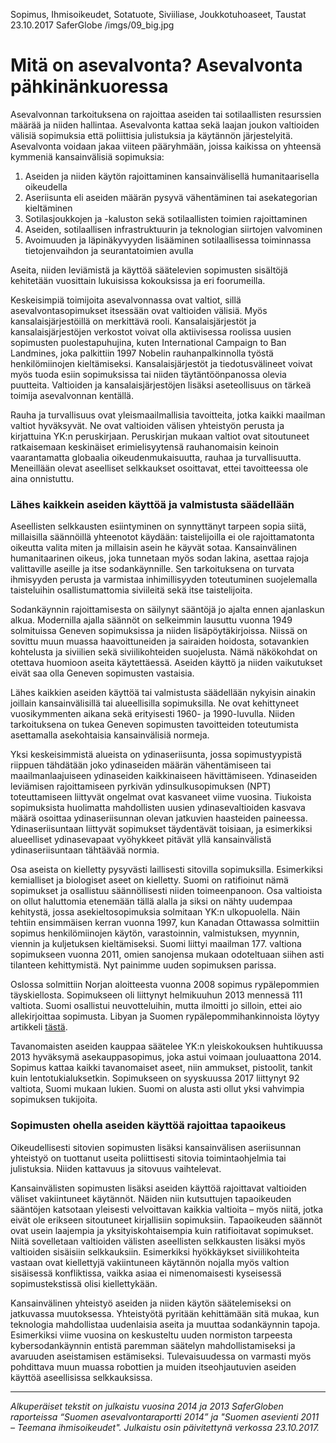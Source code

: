 Sopimus, Ihmisoikeudet, Sotatuote, Siviiliase, Joukkotuhoaseet, Taustat
23.10.2017
SaferGlobe
/imgs/09_big.jpg


# Mitä on asevalvonta? Asevalvonta pähkinänkuoressa

Asevalvonnan tarkoituksena on rajoittaa aseiden tai sotilaallisten resurssien määrää ja niiden hallintaa. Asevalvonta kattaa sekä laajan joukon valtioiden välisiä sopimuksia että poliittisia julistuksia ja käytännön järjestelyitä. Asevalvonta voidaan jakaa viiteen pääryhmään, joissa kaikissa on yhteensä kymmeniä kansainvälisiä sopimuksia:

1. Aseiden ja niiden käytön rajoittaminen kansainvälisellä humanitaarisella oikeudella
2. Aseriisunta eli aseiden määrän pysyvä vähentäminen tai asekategorian kieltäminen
3. Sotilasjoukkojen ja -kaluston sekä sotilaallisten toimien rajoittaminen
4. Aseiden, sotilaallisen infrastruktuurin ja teknologian siirtojen valvominen
5. Avoimuuden ja läpinäkyvyyden lisääminen sotilaallisessa toiminnassa tietojenvaihdon ja seurantatoimien avulla

Aseita, niiden leviämistä ja käyttöä säätelevien sopimusten sisältöjä kehitetään vuosittain lukuisissa kokouksissa ja eri foorumeilla.

Keskeisimpiä toimijoita asevalvonnassa ovat valtiot, sillä asevalvontasopimukset itsessään ovat valtioiden välisiä. Myös kansalaisjärjestöillä on merkittävä rooli. Kansalaisjärjestöt ja kansalaisjärjestöjen verkostot voivat olla aktiivisessa roolissa uusien sopimusten puolestapuhujina, kuten International Campaign to Ban Landmines, joka palkittiin 1997 Nobelin rauhanpalkinnolla työstä henkilömiinojen kieltämiseksi. Kansalaisjärjestöt ja tiedotusvälineet voivat myös tuoda esiin sopimuksissa tai niiden täytäntöönpanossa olevia puutteita. Valtioiden ja kansalaisjärjestöjen lisäksi aseteollisuus on tärkeä toimija asevalvonnan kentällä.

Rauha ja turvallisuus ovat yleismaailmallisia tavoitteita, jotka kaikki maailman valtiot hyväksyvät. Ne ovat valtioiden välisen yhteistyön perusta ja kirjattuina YK:n peruskirjaan. Peruskirjan mukaan valtiot ovat sitoutuneet ratkaisemaan keskinäiset erimielisyytensä rauhanomaisin keinoin vaarantamatta globaalia oikeudenmukaisuutta, rauhaa ja turvallisuutta. Meneillään olevat aseelliset selkkaukset osoittavat, ettei tavoitteessa ole aina onnistuttu.

### Lähes kaikkein aseiden käyttöä ja valmistusta säädellään

Aseellisten selkkausten esiintyminen on synnyttänyt tarpeen sopia siitä, millaisilla säännöillä yhteenotot käydään: taistelijoilla ei ole rajoittamatonta oikeutta valita miten ja millaisin asein he käyvät sotaa. Kansainvälinen humanitaarinen oikeus, joka tunnetaan myös sodan lakina, asettaa rajoja valittaville aseille ja itse sodankäynnille. Sen tarkoituksena on turvata ihmisyyden perusta ja varmistaa inhimillisyyden toteutuminen suojelemalla taisteluihin osallistumattomia siviileitä sekä itse taistelijoita.

Sodankäynnin rajoittamisesta on säilynyt sääntöjä jo ajalta ennen ajanlaskun alkua. Modernilla ajalla säännöt on selkeimmin lausuttu vuonna 1949 solmituissa Geneven sopimuksissa ja niiden lisäpöytäkirjoissa. Niissä on sovittu muun muassa haavoittuneiden ja sairaiden hoidosta, sotavankien kohtelusta ja siviilien sekä siviilikohteiden suojelusta. Nämä näkökohdat on otettava huomioon aseita käytettäessä. Aseiden käyttö ja niiden vaikutukset eivät saa olla Geneven sopimusten vastaisia.

Lähes kaikkien aseiden käyttöä tai valmistusta säädellään nykyisin ainakin joillain kansainvälisillä tai alueellisilla sopimuksilla. Ne ovat kehittyneet vuosikymmenten aikana sekä erityisesti 1960- ja 1990-luvulla. Niiden tarkoituksena on tukea Geneven sopimusten tavoitteiden toteutumista asettamalla asekohtaisia kansainvälisiä normeja. 

Yksi keskeisimmistä alueista on ydinaseriisunta, jossa sopimustyypistä riippuen tähdätään joko ydinaseiden määrän vähentämiseen tai maailmanlaajuiseen ydinaseiden kaikkinaiseen hävittämiseen. Ydinaseiden leviämisen rajoittamiseen pyrkivän ydinsulkusopimuksen (NPT) toteuttamiseen liittyvät ongelmat ovat kasvaneet viime vuosina. Tiukoista sopimuksista huolimatta mahdollisten uusien ydinasevaltioiden kasvava määrä osoittaa ydinaseriisunnan olevan jatkuvien haasteiden paineessa. Ydinaseriisuntaan liittyvät sopimukset täydentävät toisiaan, ja esimerkiksi alueelliset ydinasevapaat vyöhykkeet pitävät yllä kansainvälistä ydinaseriisuntaan tähtäävää normia.

Osa aseista on kielletty pysyvästi laillisesti sitovilla sopimuksilla. Esimerkiksi kemialliset ja biologiset aseet on kielletty. Suomi on ratifioinut nämä sopimukset ja osallistuu säännöllisesti niiden toimeenpanoon. Osa valtioista on ollut haluttomia etenemään tällä alalla ja siksi on nähty uudempaa kehitystä, jossa asekieltosopimuksia solmitaan YK:n ulkopuolella. Näin tehtiin ensimmäisen kerran vuonna 1997, kun Kanadan Ottawassa solmittiin sopimus henkilömiinojen käytön, varastoinnin, valmistuksen, myynnin, viennin ja kuljetuksen kieltämiseksi. Suomi liittyi maailman 177. valtiona sopimukseen vuonna 2011, omien sanojensa mukaan odoteltuaan siihen asti tilanteen kehittymistä. Nyt painimme uuden sopimuksen parissa. 

Oslossa solmittiin Norjan aloitteesta vuonna 2008 sopimus rypälepommien täyskiellosta. Sopimukseen oli liittynyt helmikuuhun 2013 mennessä 111 valtiota. Suomi osallistui neuvotteluihin, mutta ilmoitti jo silloin, ettei aio allekirjoittaa sopimusta. Libyan ja Suomen rypälepommihankinnoista löytyy artikkeli [tästä](../../articles/22/).

Tavanomaisten aseiden kauppaa säätelee YK:n yleiskokouksen huhtikuussa 2013 hyväksymä asekauppasopimus, joka astui voimaan jouluaattona 2014. Sopimus kattaa kaikki tavanomaiset aseet, niin ammukset, pistoolit, tankit kuin lentotukialuksetkin. Sopimukseen on syyskuussa 2017 liittynyt 92 valtiota, Suomi mukaan lukien. Suomi on alusta asti ollut yksi vahvimpia sopimuksen tukijoita.

### Sopimusten ohella aseiden käyttöä rajoittaa tapaoikeus

Oikeudellisesti sitovien sopimusten lisäksi kansainvälisen aseriisunnan yhteistyö on tuottanut useita poliittisesti sitovia toimintaohjelmia tai julistuksia. Niiden kattavuus ja sitovuus vaihtelevat.

Kansainvälisten sopimusten lisäksi aseiden käyttöä rajoittavat valtioiden väliset vakiintuneet käytännöt. Näiden niin kutsuttujen tapaoikeuden sääntöjen katsotaan yleisesti velvoittavan kaikkia valtioita – myös niitä, jotka eivät ole erikseen sitoutuneet kirjallisiin sopimuksiin. Tapaoikeuden säännöt ovat usein laajempia ja yksityiskohtaisempia kuin ratifioitavat sopimukset. Niitä sovelletaan valtioiden välisten aseellisten selkkausten lisäksi myös valtioiden sisäisiin selkkauksiin. Esimerkiksi hyökkäykset siviilikohteita vastaan ovat kiellettyjä vakiintuneen käytännön nojalla myös valtion sisäisessä konfliktissa, vaikka asiaa ei nimenomaisesti kyseisessä sopimustekstissä olisi kiellettykään.

Kansainvälinen yhteistyö aseiden ja niiden käytön säätelemiseksi on jatkuvassa muutoksessa. Yhteistyötä pyritään kehittämään sitä mukaa, kun teknologia mahdollistaa uudenlaisia aseita ja muuttaa sodankäynnin tapoja. Esimerkiksi viime vuosina on keskusteltu uuden normiston tarpeesta kybersodankäynnin entistä paremman säätelyn mahdollistamiseksi ja avaruuden aseistamisen estämiseksi. Tulevaisuudessa on varmasti myös pohdittava muun muassa robottien ja muiden itseohjautuvien aseiden käyttöä aseellisissa selkkauksissa.
***
*Alkuperäiset tekstit on julkaistu vuosina 2014 ja 2013 SaferGloben raporteissa “Suomen asevalvontaraportti 2014” ja "Suomen asevienti 2011 – Teemana ihmisoikeudet".
Julkaistu osin päivitettynä verkossa 23.10.2017.*